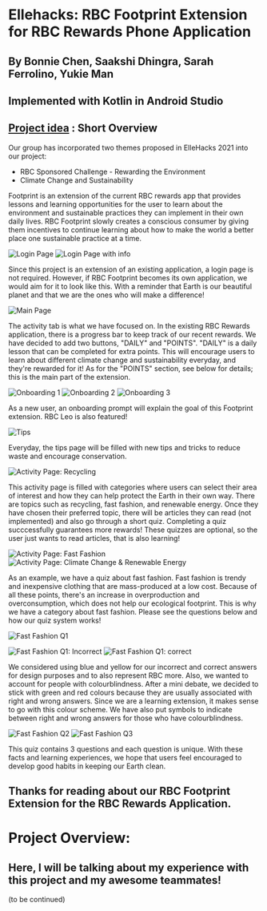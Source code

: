 # Ellehacks: RBC Footprint Extension for RBC Rewards Phone Application
## By Bonnie Chen, Saakshi Dhingra, Sarah Ferrolino, Yukie Man

## Implemented with Kotlin in Android Studio

## [Project idea](https://ellehacks.hypeinnovation.com/servlet/hype/IMT?documentTableId=9007205813285092533&userAction=Browse&templateName=&documentId=79fdac453205c2bf56ebab16c2a2fd51) : Short Overview

Our group has incorporated two themes proposed in ElleHacks 2021 into our project: 
- RBC Sponsored Challenge - Rewarding the Environment
- Climate Change and Sustainability

Footprint is an extension of the current RBC rewards app that provides lessons and learning opportunities for the user to learn about the environment and sustainable practices they can implement in their own daily lives.
RBC Footprint slowly creates a conscious consumer by giving them incentives to continue learning about how to make the world a better place one sustainable practice at a time.


![Login Page](https://i.gyazo.com/cb90db13b2f1723d339757f1240578bf.png)
![Login Page with info](https://i.gyazo.com/e399f46c766fc0b228fe6c3e4651f8c2.png)

Since this project is an extension of an existing application, a login page is not required. However, if RBC Footprint becomes its own application, we would aim for it to look like this. With a reminder that Earth is our beautiful planet and that we are the ones who will make a difference!

![Main Page](https://i.gyazo.com/53787abd8532b0d2f762d8ccf39299bb.png)

The activity tab is what we have focused on. In the existing RBC Rewards application, there is a progress bar to keep track of our recent rewards. We have decided to add two buttons, "DAILY" and "POINTS". "DAILY" is a daily lesson that can be completed for extra points. This will encourage users to learn about different climate change and sustainability everyday, and they're rewarded for it! As for the "POINTS" section, see below for details; this is the main part of the extension.

![Onboarding 1](https://i.gyazo.com/6ec8ad11e7871eff7fc22c8b7b822b46.png)
![Onboarding 2](https://i.gyazo.com/cfe8b9dc833c31273dcf48274abf8ab1.png)
![Onboarding 3](https://i.gyazo.com/3efb0bacbb571a9911433002b9d11b3a.png)

As a new user, an onboarding prompt will explain the goal of this Footprint extension. RBC Leo is also featured! 

![Tips](https://i.gyazo.com/ead95f41f21f36e45099808bbd6076ba.png)

Everyday, the tips page will be filled with new tips and tricks to reduce waste and encourage conservation. 

![Activity Page: Recycling](https://i.gyazo.com/4a87ebff61f1305bd400628abd138c0a.png)

This activity page is filled with categories where users can select their area of interest and how they can help protect the Earth in their own way. There are topics such as recycling, fast fashion, and renewable energy. Once they have chosen their preferred topic, there will be articles they can read (not implemented) and also go through a short quiz. Completing a quiz succcessfully guarantees more rewards! These quizzes are optional, so the user just wants to read articles, that is also learning!

![Activity Page: Fast Fashion](https://i.gyazo.com/62bada8f00fead15b9a6f4dddf6df0bb.png)
![Activity Page: Climate Change & Renewable Energy](https://gyazo.com/7ed74d948e4378fee50b86bbca0f45c5)

As an example, we have a quiz about fast fashion. Fast fashion is trendy and inexpensive clothing that are mass-produced at a low cost. Because of all these points, there's an increase in overproduction and overconsumption, which does not help our ecological footprint. This is why we have a category about fast fashion. Please see the questions below and how our quiz system works!

![Fast Fashion Q1](https://i.gyazo.com/a6d11d51aa26e1e2bb0a120337634300.png)

![Fast Fashion Q1: Incorrect](https://gyazo.com/890b3b23e6bf8d55bb5c43a971568b6a)
![Fast Fashion Q1: correct](https://i.gyazo.com/afb30a2d9e6dcc4e55a7921b87c57e0f.png)

We considered using blue and yellow for our incorrect and correct answers for design purposes and to also represent RBC more. Also, we wanted to account for people with colourblindness. After a mini debate, we decided to stick with green and red colours because they are usually associated with right and wrong answers. Since we are a learning extension, it makes sense to go with this colour scheme. We have also put symbols to indicate between right and wrong answers for those who have colourblindness. 

![Fast Fashion Q2](https://i.gyazo.com/0e416b42d9dfbba15b7d1a99ac57500b.png)
![Fast Fashion Q3](https://i.gyazo.com/7620cbc21314d99a1eb83771f831189b.png)

This quiz contains 3 questions and each question is unique. With these facts and learning experiences, we hope that users feel encouraged to develop good habits in keeping our Earth clean.


## Thanks for reading about our RBC Footprint Extension for the RBC Rewards Application. 

# Project Overview:
## Here, I will be talking about my experience with this project and my awesome teammates!

(to be continued)

